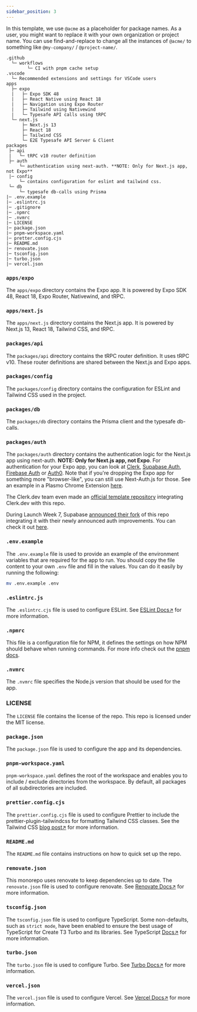 ```yaml
---
sidebar_position: 3
---
```

In this template, we use `@acme` as a placeholder for package names. As a user, you might want to replace it with your own organization or project name. You can use find-and-replace to change all the instances of `@acme/` to something like `@my-company/` / `@project-name/`.

```
.github
  └─ workflows
        └─ CI with pnpm cache setup
.vscode
  └─ Recommended extensions and settings for VSCode users
apps
  ├─ expo
  |   ├─ Expo SDK 48
  |   ├─ React Native using React 18
  |   ├─ Navigation using Expo Router
  |   ├─ Tailwind using Nativewind
  |   └─ Typesafe API calls using tRPC
  └─ next.js
      ├─ Next.js 13
      ├─ React 18
      ├─ Tailwind CSS
      └─ E2E Typesafe API Server & Client
packages
 ├─ api
 |   └─ tRPC v10 router definition
 ├─ auth
     └─ authentication using next-auth. **NOTE: Only for Next.js app, not Expo**
 |─ config
     └─ contains configuration for eslint and tailwind css.
 └─ db
     └─ typesafe db-calls using Prisma
|─ .env.example
|─ .eslintrc.js
|─ .gitignore
|─ .npmrc
|─ .nvmrc
|─ LICENSE
|─ package.json
|─ pnpm-workspace.yaml
|─ pretter.config.cjs
|─ README.md
|─ renovate.json
|─ tsconfig.json
|─ turbo.json
|─ vercel.json
```


### `apps/expo`
The `apps/expo` directory contains the Expo app. It is powered by Expo SDK 48, React 18, Expo Router, Nativewind, and tRPC.

### `apps/next.js`
The `apps/next.js` directory contains the Next.js app. It is powered by Next.js 13, React 18, Tailwind CSS, and tRPC.

### `packages/api`
The `packages/api` directory contains the tRPC router definition. It uses tRPC v10. These router definitions are shared between the Next.js and Expo apps.

### `packages/config`
The `packages/config` directory contains the configuration for ESLint and Tailwind CSS used in the project.

### `packages/db`
The `packages/db` directory contains the Prisma client and the typesafe db-calls.

### `packages/auth`
The `packages/auth` directory contains the authentication logic for the Next.js app using next-auth. **NOTE: Only for Next.js app, not Expo**.
For authentication for your Expo app, you can look at [Clerk](https://clerk.com/), [Supabase Auth](https://supabase.com/docs/guides/auth), [Firebase Auth](https://firebase.google.com/docs/auth/) or [Auth0](https://auth0.com/docs). Note that if you're dropping the Expo app for something more "browser-like", you can still use Next-Auth.js for those. See an example in a Plasmo Chrome Extension [here](https://github.com/t3-oss/create-t3-turbo/tree/chrome/apps/chrome).

The Clerk.dev team even made an [official template repository](https://github.com/clerkinc/t3-turbo-and-clerk) integrating Clerk.dev with this repo.

During Launch Week 7, Supabase [announced their fork](https://supabase.com/blog/launch-week-7-community-highlights#t3-turbo-x-supabase) of this repo integrating it with their newly announced auth improvements. You can check it out [here](https://github.com/supabase-community/create-t3-turbo).

### `.env.example`
The `.env.example` file is used to provide an example of the environment variables that are required for the app to run. You should copy the file content to your own `.env` file and fill in the values. You can do it easily by running the following:

```bash
mv .env.example .env
```

### `.eslintrc.js`
The `.eslintrc.cjs` file is used to configure ESLint. See [ESLint Docs↗](https://eslint.org/docs/latest/use/configure/configuration-files) for more information.


### `.npmrc`
This file is a configuration file for NPM, it defines the settings on how NPM should behave when running commands. For more info check out the [pnpm docs](https://pnpm.io/npmrc).


### `.nvmrc`
The `.nvmrc` file specifies the Node.js version that should be used for the app. 


### LICENSE
The `LICENSE` file contains the license of the repo. This repo is licensed under the MIT license.

### `package.json`
The `package.json` file is used to configure the app and its dependencies. 

### `pnpm-workspace.yaml`
`pnpm-workspace.yaml` defines the root of the workspace and enables you to include / exclude directories from the workspace. By default, all packages of all subdirectories are included.

### `prettier.config.cjs`
The `prettier.config.cjs` file is used to configure Prettier to include the prettier-plugin-tailwindcss for formatting Tailwind CSS classes. See the Tailwind CSS [blog post↗](https://tailwindcss.com/blog/automatic-class-sorting-with-prettier) for more information.


### `README.md`
The `README.md` file contains instructions on how to quick set up the repo.

### `removate.json`
This monorepo uses renovate to keep dependencies up to date. The `renovate.json` file is used to configure renovate. See [Renovate Docs↗](https://docs.renovatebot.com/) for more information.


### `tsconfig.json`
The `tsconfig.json` file is used to configure TypeScript. Some non-defaults, such as `strict mode`, have been enabled to ensure the best usage of TypeScript for Create T3 Turbo and its libraries. See TypeScript [Docs↗](https://www.typescriptlang.org/docs/handbook/tsconfig-json.html) for more information.


### `turbo.json`
The `turbo.json` file is used to configure Turbo. See [Turbo Docs↗](https://turbo.build/docs) for more information.

### `vercel.json`
The `vercel.json` file is used to configure Vercel. See [Vercel Docs↗](https://vercel.com/docs/configuration) for more information.